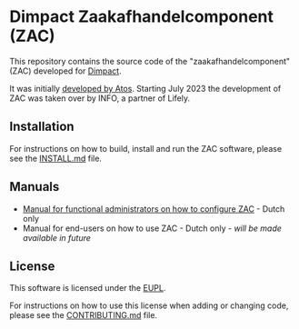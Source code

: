 # Dimpact Zaakafhandelcomponent (ZAC)

This repository contains the source code of the "zaakafhandelcomponent" (ZAC) developed for [Dimpact](https://www.dimpact.nl/).

It was initially [developed by Atos](https://github.com/NL-AMS-LOCGOV/zaakafhandelcomponent). Starting July 2023 the development of ZAC was taken over by INFO, a partner of Lifely.

## Installation

For instructions on how to build, install and run the ZAC software, please see the [INSTALL.md](INSTALL.md) file.

## Manuals

- [Manual for functional administrators on how to configure ZAC](docs/inrichting-zaakafhandelcomponent.md) - Dutch only
- Manual for end-users on how to use ZAC - Dutch only - _will be made available in future_

## License

This software is licensed under the [EUPL](LICENSE.md).

For instructions on how to use this license when adding or changing code, please see the [CONTRIBUTING.md](LICENSE.md) file.


